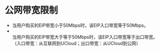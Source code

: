 # 公网带宽限制

- 当用户购买的EIP带宽小于50Mbps时，该EIP入口带宽等于50Mbps。
- <br>当用户购买的EIP带宽大于等于50Mbps时，该EIP入口带宽等于出口带宽。
<br>（入口带宽：从互联网到UCloud；出口带宽：从UCloud到公网）
